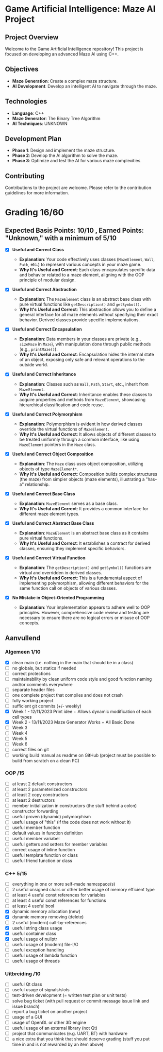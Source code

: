 # Game Artificial Intelligence: Maze AI Project

## Project Overview

Welcome to the Game Artificial Intelligence repository! This project is focused on developing an advanced Maze AI using C++.

## Objectives
- **Maze Generation**: Create a complex maze structure.
- **AI Development**: Develop an intelligent AI to navigate through the maze.

## Technologies
- **Language**: C++
- **Maze Generator**: The Binary Tree Algorithm
- **AI Techniques**: UNKNOWN

## Development Plan
- **Phase 1**: Design and implement the maze structure.
- **Phase 2**: Develop the AI algorithm to solve the maze.
- **Phase 3**: Optimize and test the AI for various maze complexities.

## Contributing
Contributions to the project are welcome. Please refer to the contribution guidelines for more information.

# Grading 16/60

## Expected Basis Points: 10/10 , Earned Points: "Unknown," with a minimum of 5/10

- [x] **Useful and Correct Class**
  - **Explanation**: Your code effectively uses classes (`MazeElement`, `Wall`, `Path`, etc.) to represent various concepts in your maze game.
  - **Why It's Useful and Correct**: Each class encapsulates specific data and behavior related to a maze element, aligning with the OOP principle of modular design.

- [x] **Useful and Correct Abstraction**
  - **Explanation**: The `MazeElement` class is an abstract base class with pure virtual functions like `getDescription()` and `getSymbol()`.
  - **Why It's Useful and Correct**: This abstraction allows you to define a general interface for all maze elements without specifying their exact behavior. Derived classes provide specific implementations.

- [x] **Useful and Correct Encapsulation**
  - **Explanation**: Data members in your classes are private (e.g., `sizeMaze` in `Maze`), with manipulation done through public methods (e.g., `printMaze()`).
  - **Why It's Useful and Correct**: Encapsulation hides the internal state of an object, exposing only safe and relevant operations to the outside world.

- [x] **Useful and Correct Inheritance**
  - **Explanation**: Classes such as `Wall`, `Path`, `Start`, etc., inherit from `MazeElement`.
  - **Why It's Useful and Correct**: Inheritance enables these classes to acquire properties and methods from `MazeElement`, showcasing hierarchical classification and code reuse.

- [x] **Useful and Correct Polymorphism**
  - **Explanation**: Polymorphism is evident in how derived classes override the virtual functions of `MazeElement`.
  - **Why It's Useful and Correct**: It allows objects of different classes to be treated uniformly through a common interface, like using `MazeElement` pointers in the `Maze` class.

- [x] **Useful and Correct Object Composition**
  - **Explanation**: The `Maze` class uses object composition, utilizing objects of type `MazeElement*`.
  - **Why It's Useful and Correct**: Composition builds complex structures (the maze) from simpler objects (maze elements), illustrating a "has-a" relationship.

- [x] **Useful and Correct Base Class**
  - **Explanation**: `MazeElement` serves as a base class.
  - **Why It's Useful and Correct**: It provides a common interface for different maze element types.

- [x] **Useful and Correct Abstract Base Class**
  - **Explanation**: `MazeElement` is an abstract base class as it contains pure virtual functions.
  - **Why It's Useful and Correct**: It establishes a contract for derived classes, ensuring they implement specific behaviors.

- [x] **Useful and Correct Virtual Function**
  - **Explanation**: The `getDescription()` and `getSymbol()` functions are virtual and overridden in derived classes.
  - **Why It's Useful and Correct**: This is a fundamental aspect of implementing polymorphism, allowing different behaviors for the same function call on objects of various classes.

- [x] **No Mistake in Object-Oriented Programming**
  - **Explanation**: Your implementation appears to adhere well to OOP principles. However, comprehensive code review and testing are necessary to ensure there are no logical errors or misuse of OOP concepts.



## Aanvullend
### Algemeen 1/10
- [x] clean main (i.e. nothing in the main that should be in a class)
- [ ] no globals, but statics if needed
- [ ] correct protections
- [ ] maintainability by clean uniform code style and good function naming and/or comments everywhere
- [ ] separate header files
- [ ] one complete project that compiles and does not crash
- [ ] fully working project
- [ ] sufficient git commits (+/- weekly)
- [x] Week 1 - 12/11/2023 Print idee + Allows dynamic modification of each cell types
- [x] Week 2 - 13/11/2023 Maze Generator Works + All Basic Done
- [ ] Week 3
- [ ] Week 4
- [ ] Week 5
- [ ] Week 6
- [ ] correct files on git
- [ ] working build manual as readme on GitHub (project must be possible to build from scratch on a clean PC)

### OOP /15
- [ ] at least 2 default constructors
- [ ] at least 2 parameterized constructors
- [ ] at least 2 copy constructors
- [ ] at least 2 destructors
- [ ] member initialization in constructors (the stuff behind a colon)
- [ ] constructor forwarding
- [ ] useful proven (dynamic) polymorphism
- [ ] useful usage of "this" (if the code does not work without it)
- [ ] useful member function
- [ ] default values in function definition
- [ ] useful member variabel
- [ ] useful getters and setters for member variables
- [ ] correct usage of inline function
- [ ] useful template function or class
- [ ] useful friend function or class

### C++ 5/15
- [ ] everything in one or more self-made namespace(s)
- [ ] 2 useful unsigned chars or other better usage of memory efficient type
- [ ] at least 4 useful const references for variables
- [ ] at least 4 useful const references for functions
- [ ] at least 4 useful bool
- [x] dynamic memory allocation (new)
- [x] dynamic memory removing (delete)
- [ ] 2 useful (modern) call-by-references
- [x] useful string class usage
- [x] useful container class
- [x] useful usage of nullptr
- [ ] useful usage of (modern) file-I/O
- [ ] useful exception handling
- [ ] useful usage of lambda function
- [ ] useful usage of threads

### Uitbreiding /10
- [ ] useful Qt class
- [ ] useful usage of signals/slots
- [ ] test-driven development (= written test plan or unit tests)
- [ ] solve bug ticket (with pull request or commit message issue link and issue branch)
- [ ] report a bug ticket on another project
- [ ] usage of a GUI
- [ ] usage of OpenGL or other 3D engine
- [ ] useful usage of an external library (not Qt)
- [ ] project that communicates (e.g. UART, BT) with hardware
- [ ] a nice extra that you think that should deserve grading (stuff you put time in and is not rewarded by an item above)
